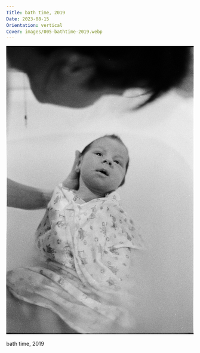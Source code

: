 ```yaml
---
Title: bath time, 2019
Date: 2023-08-15
Orientation: vertical
Cover: images/005-bathtime-2019.webp
---
```


![bath time, 2019](images/005-bathtime-2019@2x.webp)

bath time, 2019
